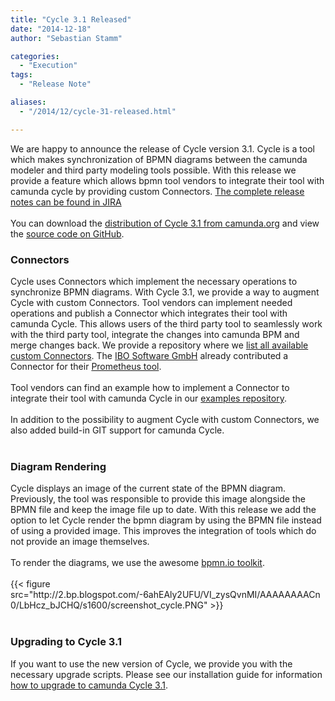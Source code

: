```yaml
---
title: "Cycle 3.1 Released"
date: "2014-12-18"
author: "Sebastian Stamm"

categories:
  - "Execution"
tags: 
  - "Release Note"

aliases:
  - "/2014/12/cycle-31-released.html"

---
```


<div>
We are happy to announce the release of Cycle version 3.1. Cycle is a tool which makes synchronization of BPMN diagrams between the camunda modeler and third party modeling tools possible. With this release we provide a feature which allows bpmn tool vendors to integrate their tool with camunda cycle by providing custom Connectors. <a href="https://jira.camunda.com/secure/ReleaseNote.jspa?projectId=10230&amp;version=13500" target="_blank">The complete release notes can be found in JIRA</a><br />
<br />
You can download the <a href="http://camunda.org/download/cycle/" target="_blank">distribution of Cycle 3.1 from camunda.org</a> and view the <a href="https://github.com/camunda/camunda-cycle" target="_blank">source code on GitHub</a>.<br />
<h3>
Connectors</h3>
Cycle uses Connectors which implement the necessary operations to synchronize BPMN diagrams. With Cycle 3.1, we provide a way to augment Cycle with custom Connectors. Tool vendors can implement needed operations and publish a Connector which integrates their tool with camunda Cycle. This allows users of the third party tool to seamlessly work with the third party tool, integrate the changes into camunda BPM and merge changes back. We provide a repository where we&nbsp;<a href="https://github.com/camunda/camunda-cycle-connectors" target="_blank">list all available custom Connectors</a>. The <a href="https://www.ibo.de/ibo.html" target="_blank">IBO Software GmbH</a> already contributed a Connector for their <a href="https://www.ibo.de/prozessmanagement/prozessmanagement-software.html" target="_blank">Prometheus tool</a>.<br />
<br />
Tool vendors can find an example how to implement a Connector to integrate their tool with camunda Cycle in our <a href="https://github.com/camunda/camunda-bpm-examples/tree/master/cycle/camunda-cycle-connector-example" target="_blank">examples repository</a>.<br />
<br />
In addition to the possibility to augment Cycle with custom Connectors, we also added build-in GIT support for camunda Cycle.<br />
<br />
<h3>
Diagram Rendering</h3>
Cycle displays an image of the current state of the BPMN diagram. Previously, the tool was responsible to provide this image alongside the BPMN file and keep the image file up to date. With this release we add the option to let Cycle render the bpmn diagram by using the BPMN file instead of using a provided image. This improves the integration of tools which do not provide an image themselves.<br />
<br />
To render the diagrams, we use the awesome <a href="http://bpmn.io/" target="_blank">bpmn.io toolkit</a>.<br />
<br />
{{< figure src="http://2.bp.blogspot.com/-6ahEAly2UFU/VI_zysQvnMI/AAAAAAAACn0/LbHcz_bJCHQ/s1600/screenshot_cycle.PNG" >}}
<br />
<br />
<h3>
Upgrading to Cycle 3.1</h3>
If you want to use the new version of Cycle, we provide you with the necessary upgrade scripts. Please see our installation guide for information <a href="http://stage.docs.camunda.org/guides/installation-guide/camunda-cycle/#migration" target="_blank">how to upgrade to camunda Cycle 3.1</a>.
</div>